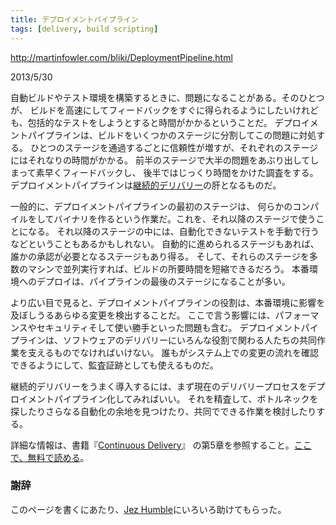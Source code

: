 ```yaml
---
title: デプロイメントパイプライン
tags: [delivery, build scripting]
---
```


http://martinfowler.com/bliki/DeploymentPipeline.html

2013/5/30

自動ビルドやテスト環境を構築するときに、問題になることがある。そのひとつが、
ビルドを高速にしてフィードバックをすぐに得られるようにしたいけれども、包括的なテストをしようとすると時間がかかるということだ。
デプロイメントパイプラインは、ビルドをいくつかのステージに分割してこの問題に対処する。
ひとつのステージを通過するごとに信頼性が増すが、それぞれのステージにはそれなりの時間がかかる。
前半のステージで大半の問題をあぶり出してしまって素早くフィードバックし、
後半ではじっくり時間をかけた調査をする。
デプロイメントパイプラインは[継続的デリバリー](/ContinuousDelivery)の肝となるものだ。

一般的に、デプロイメントパイプラインの最初のステージは、
何らかのコンパイルをしてバイナリを作るという作業だ。これを、それ以降のステージで使うことになる。
それ以降のステージの中には、自動化できないテストを手動で行うなどということもあるかもしれない。
自動的に進められるステージもあれば、誰かの承認が必要となるステージもあり得る。
そして、それらのステージを多数のマシンで並列実行すれば、ビルドの所要時間を短縮できるだろう。
本番環境へのデプロイは、パイプラインの最後のステージになることが多い。

より広い目で見ると、デプロイメントパイプラインの役割は、本番環境に影響を及ぼしうるあらゆる変更を検出することだ。
ここで言う影響には、パフォーマンスやセキュリティそして使い勝手といった問題も含む。
デプロイメントパイプラインは、ソフトウェアのデリバリーにいろんな役割で関わる人たちの共同作業を支えるものでなければいけない。
誰もがシステム上での変更の流れを確認できるようにして、監査証跡としても使えるものだ。

継続的デリバリーをうまく導入するには、まず現在のデリバリープロセスをデプロイメントパイプライン化してみればいい。
それを精査して、ボトルネックを探したりさらなる自動化の余地を見つけたり、共同でできる作業を検討したりする。

詳細な情報は、書籍『[Continuous Delivery](http://martinfowler.com/books/continuousDelivery.html)』
の第5章を参照すること。[ここで、無料で読める](http://www.informit.com/articles/article.aspx?p=1621865)。

### 謝辞

このページを書くにあたり、[Jez Humble](http://continuousdelivery.com/)にいろいろ助けてもらった。
